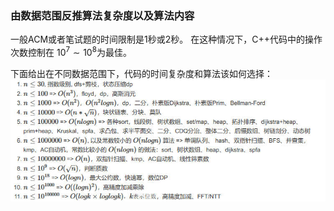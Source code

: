 ### 由数据范围反推算法复杂度以及算法内容
一般ACM或者笔试题的时间限制是1秒或2秒。
在这种情况下，C++代码中的操作次数控制在 $10^7 \sim 10^8$为最佳。

下面给出在不同数据范围下，代码的时间复杂度和算法该如何选择：
![images](data_scope_to_algorithm.jpg)